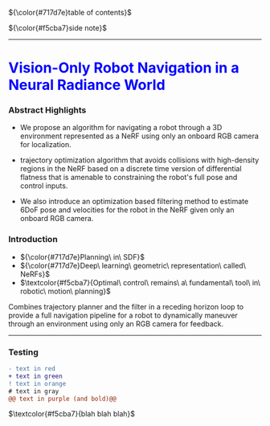 ${\color{#717d7e}table of contents}$

${\color{#f5cba7}side note}$

---
# Vision-Only Robot Navigation in a Neural Radiance World

### Abstract Highlights
- We propose an algorithm for navigating a robot through a 3D environment represented as a NeRF using only an onboard RGB camera for localization. 


- trajectory optimization algorithm that avoids collisions with high-density regions in the NeRF based on a discrete time version of differential flatness that is amenable to constraining the robot's full pose and control inputs.


- We also introduce an optimization based filtering method to estimate 6DoF pose and velocities for the robot in the NeRF given only an onboard RGB camera.


### Introduction
- ${\color{#717d7e}Planning\ in\ SDF}$
- ${\color{#717d7e}Deep\ learning\ geometric\ representation\ called\ NeRFs}$
- $\textcolor{#f5cba7}{Optimal\ control\ remains\ a\ fundamental\ tool\ in\ robotic\ motion\ planning}$


Combines trajectory planner and the filter in a receding horizon loop to provide a full navigation pipeline for a robot to dynamically maneuver through an environment using only an RGB camera for feedback.









---


### Testing
<style>H1{color:Blue;}asdasdasd</style>

```diff
- text in red
+ text in green
! text in orange
# text in gray
@@ text in purple (and bold)@@
```
$\textcolor{#f5cba7}{blah blah blah}$
